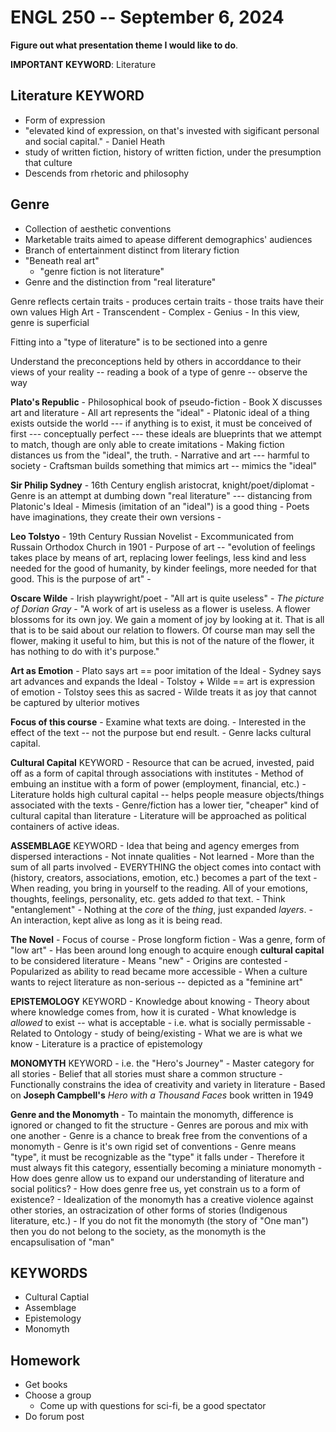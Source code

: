 # ENGL 250 -- September 6, 2024

**Figure out what presentation theme I would like to do**.

**IMPORTANT KEYWORD**: Literature

## Literature KEYWORD

- Form of expression
- "elevated kind of expression, on that's invested with sigificant personal and social capital." - Daniel Heath
- study of written fiction, history of written fiction, under the presumption that culture
- Descends from rhetoric and philosophy

## Genre
- Collection of aesthetic conventions
- Marketable traits aimed to apease different demographics' audiences
- Branch of entertainment distinct from literary fiction
- "Beneath real art"
    - "genre fiction is not literature"
- Genre and the distinction from "real literature"

Genre reflects certain traits
    - produces certain traits
    - those traits have their  own values
High Art
    - Transcendent
    - Complex
    - Genius
    - In this view, genre is superficial

Fitting into a "type of literature" is to be sectioned into a genre

Understand the preconceptions held by others in accorddance to their views of your reality -- reading a book of a type of genre -- observe the way

**Plato's Republic**
    - Philosophical book of pseudo-fiction
    - Book X discusses art and literature
        - All art represents the "ideal" 
        - Platonic ideal of a thing exists outside the world --- if anything is to exist, it must be conceived of first --- conceptually perfect --- these ideals are blueprints that we attempt to match, though are only able to create imitations
            - Making fiction distances us from the "ideal", the truth.
        - Narrative and art --- harmful to society
        - Craftsman builds something that mimics art -- mimics the "ideal"

**Sir Philip Sydney**
    - 16th Century english aristocrat, knight/poet/diplomat
    - Genre is an attempt at dumbing down "real literature" --- distancing from Platonic's Ideal
    - Mimesis (imitation of an "ideal") is a good thing
        - Poets have imaginations, they create their own versions
    - 

**Leo Tolstyo**
    - 19th Century Russian Novelist
    - Excommunicated from Russain Orthodox Church in 1901 
    - Purpose of art -- "evolution of feelings takes place by means of art, replacing lower feelings, less kind and less needed for the good of humanity, by kinder feelings, more needed for that good. This is the purpose of art"
    -  

**Oscare Wilde**
    - Irish playwright/poet
    - "All art is quite useless" - *The picture of Dorian Gray*
    - "A work of art is useless as a flower is useless. A flower blossoms for its own joy. We gain a moment of joy by looking at it. That is all that is to be said about our relation to flowers. Of course man may sell the flower, making it useful to him, but this is not of the nature of the flower, it has nothing to do with it's purpose."
    
**Art as Emotion**
    - Plato says art == poor imitation of the Ideal
    - Sydney says art advances and expands the Ideal
    - Tolstoy + Wilde == art is expression of emotion
        - Tolstoy sees this as sacred
        - Wilde treats it as joy that cannot be captured by ulterior motives

**Focus of this course**
    - Examine what texts are doing.
    - Interested in the effect of the text -- not the purpose but end result.
    - Genre lacks cultural capital.

**Cultural Capital** KEYWORD
    - Resource that can be acrued, invested, paid off as a form of capital through associations with institutes
    - Method of embuing an institue with a form of power (employment, financial, etc.)
    - Literature holds high cultural capital -- helps people measure objects/things associated with the texts
    - Genre/fiction has a lower tier, "cheaper" kind of cultural capital than literature
    - Literature will be approached as political containers of active ideas.

**ASSEMBLAGE** KEYWORD
    - Idea that being and agency emerges from dispersed interactions
        - Not innate qualities
        - Not learned
    - More than the sum of all parts involved
    - EVERYTHING the object comes into contact with (history, creators, associations, emotion, etc.) becomes a part of the text
        - When reading, you bring in yourself to the reading. All of your emotions, thoughts, feelings, personality, etc. gets added *to* that text.
        - Think "entanglement"
    - Nothing at the *core* of the *thing*, just expanded *layers*.
    - An interaction, kept alive as long as it is being read.

**The Novel**
    - Focus of course
    - Prose longform fiction
    - Was a genre, form of "low art"
        - Has been around long enough to acquire enough **cultural capital** to be considered literature
    - Means "new"
        - Origins are contested
    - Popularized as ability to read became more accessible
    - When a culture wants to reject literature as non-serious -- depicted as a "feminine art"

**EPISTEMOLOGY** KEYWORD
    - Knowledge about knowing
    - Theory about where knowledge comes from, how it is curated
        - What knowledge is *allowed* to exist -- what is acceptable
            - i.e. what is socially permissable
        - Related to Ontology - study of being/existing
        - What we are is what we know
    - Literature is a practice of epistemology

**MONOMYTH** KEYWORD
    - i.e. the "Hero's Journey"
    - Master category for all stories
    - Belief that all stories must share a common structure
    - Functionally constrains the idea of creativity and variety in literature
    - Based on **Joseph Campbell's** *Hero with a Thousand Faces* book written in 1949

**Genre and the Monomyth**
    - To maintain the monomyth, difference is ignored or changed to fit the structure
    - Genres are porous and mix with one another
    - Genre is a chance to break free from the conventions of a monomyth
    - Genre is it's own rigid set of conventions
    - Genre means "type", it must be recognizable as the "type" it falls under
        - Therefore it must always fit this category, essentially becoming a miniature monomyth
    - How does genre allow us to expand our understanding of literature and social politics?
    - How does genre free us, yet constrain us to a form of existence?
    - Idealization of the monomyth has a creative violence against other stories, an ostracization of other forms of stories (Indigenous literature, etc.)
        - If you do not fit the monomyth (the story of "One man") then you do not belong to the society, as the monomyth is the encapsulisation of "man"
    

## KEYWORDS
- Cultural Captial
- Assemblage
- Epistemology
- Monomyth

## Homework
- Get books
- Choose a group
    - Come up with questions for sci-fi, be a good spectator
- Do forum post